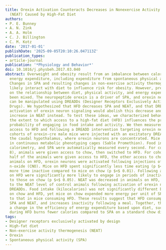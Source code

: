 ```yaml
---
title: Orexin Activation Counteracts Decreases in Nonexercise Activity Thermogenesis
  (NEAT) Caused by High-Fat Diet
authors:
- P. E. Bunney
- A. N. Zink
- A. A. Holm
- C. J. Billington
- C. M. Kotz
date: '2017-01-01'
publishDate: '2025-09-05T20:10:26.047113Z'
publication_types:
- article-journal
publication: '*Physiology and Behavior*'
doi: 10.1016/j.physbeh.2017.03.040
abstract: Overweight and obesity result from an imbalance between caloric intake and
  energy expenditure, including expenditure from spontaneous physical activity (SPA).
  Changes in SPA and resulting changes in non-exercise activity thermogenesis (NEAT)
  likely interact with diet to influence risk for obesity. However, previous research
  on the relationship between diet, physical activity, and energy expenditure has
  been mixed. The neuropeptide orexin is a driver of SPA, and orexin neuron activity
  can be manipulated using DREADDs (Designer Receptors Exclusively Activated by Designer
  Drugs). We hypothesized that HFD decreases SPA and NEAT, and that DREADD-mediated
  activation of orexin neuron signaling would abolish this decrease and produce an
  increase in NEAT instead. To test these ideas, we characterized behaviors to determine
  the extent to which access to a high-fat diet (HFD) influences the proportion and
  probability of engaging in food intake and activity. We then measured NEAT following
  access to HFD and following a DREADD intervention targeting orexin neurons. Two
  cohorts of orexin-cre male mice were injected with an excitatory DREADD virus into
  the caudal hypothalamus, where orexin neurons are concentrated. Mice were then housed
  in continuous metabolic phenotyping cages (Sable Promethion). Food intake, indirect
  calorimetry, and SPA were automatically measured every second. For cohort 1 (n =
  8), animals were given access to chow, then switched to HFD. For cohort 2 (n = 4/group),
  half of the animals were given access to HFD, the other access to chow. Then, among
  animals on HFD, orexin neurons were activated following injections of clozapine
  n-oxide (CNO). Mice on HFD spent significantly less time eating (p $<$ 0.01) and
  more time inactive compared to mice on chow (p $<$ 0.01). Following a meal, mice
  on HFD were significantly more likely to engage in periods of inactivity compared
  to those on chow (p $<$ 0.05). NEAT was decreased in animals on HFD, and was increased
  to the NEAT level of control animals following activation of orexin neurons with
  DREADDs. Food intake (kilocalories) was not significantly different between mice
  on chow and HFD, yet mice on chow expended more energy per unit of SPA, relative
  to that in mice consuming HFD. These results suggest that HFD consumption reduces
  SPA and NEAT, and increases inactivity following a meal. Together, the data suggest
  a change in the efficiency of energy expenditure based upon diet, such that SPA
  during HFD burns fewer calories compared to SPA on a standard chow diet.
tags:
- Designer receptors exclusively activated by design
- High-fat diet
- Non-exercise activity thermogenesis (NEAT)
- Orexin
- Spontaneous physical activity (SPA)
---
```

